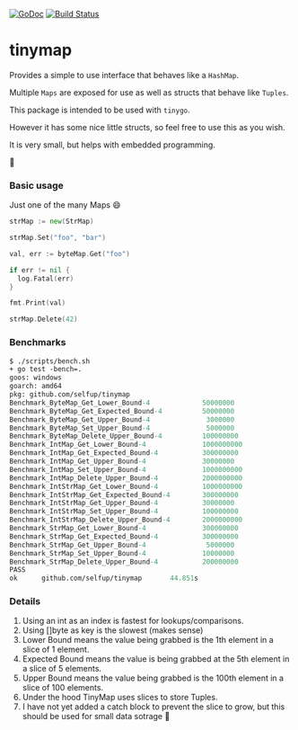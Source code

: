 [![GoDoc](https://godoc.org/github.com/selfup/tinymap?status.svg)](https://godoc.org/github.com/selfup/tinymap)
[![Build Status](https://travis-ci.org/selfup/tinymap.svg?branch=master)](https://travis-ci.org/selfup/tinymap)

# tinymap

Provides a simple to use interface that behaves like a `HashMap`.

Multiple `Maps` are exposed for use as well as structs that behave like `Tuples`.

This package is intended to be used with `tinygo`.

However it has some nice little structs, so feel free to use this as you wish.

It is very small, but helps with embedded programming.

:tada:

### Basic usage

Just one of the many Maps :smile:

```go
strMap := new(StrMap)

strMap.Set("foo", "bar")

val, err := byteMap.Get("foo")

if err != nil {
  log.Fatal(err)
}

fmt.Print(val)

strMap.Delete(42)
```

### Benchmarks

```ocaml
$ ./scripts/bench.sh
+ go test -bench=.
goos: windows
goarch: amd64
pkg: github.com/selfup/tinymap
Benchmark_ByteMap_Get_Lower_Bound-4             50000000                27.7 ns/op
Benchmark_ByteMap_Get_Expected_Bound-4          50000000                34.5 ns/op
Benchmark_ByteMap_Get_Upper_Bound-4              3000000               544 ns/op
Benchmark_ByteMap_Set_Upper_Bound-4              5000000               287 ns/op
Benchmark_ByteMap_Delete_Upper_Bound-4          100000000               11.3 ns/op
Benchmark_IntMap_Get_Lower_Bound-4              1000000000               2.55 ns/op
Benchmark_IntMap_Get_Expected_Bound-4           300000000                4.28 ns/op
Benchmark_IntMap_Get_Upper_Bound-4              30000000                45.1 ns/op
Benchmark_IntMap_Set_Upper_Bound-4              1000000000               2.83 ns/op
Benchmark_IntMap_Delete_Upper_Bound-4           2000000000               1.85 ns/op
Benchmark_IntStrMap_Get_Lower_Bound-4           1000000000               2.70 ns/op
Benchmark_IntStrMap_Get_Expected_Bound-4        300000000                5.05 ns/op
Benchmark_IntStrMap_Get_Upper_Bound-4           30000000                56.6 ns/op
Benchmark_IntStrMap_Set_Upper_Bound-4           100000000               20.4 ns/op
Benchmark_IntStrMap_Delete_Upper_Bound-4        2000000000               1.85 ns/op
Benchmark_StrMap_Get_Lower_Bound-4              300000000                4.89 ns/op
Benchmark_StrMap_Get_Expected_Bound-4           300000000                5.51 ns/op
Benchmark_StrMap_Get_Upper_Bound-4               5000000               391 ns/op
Benchmark_StrMap_Set_Upper_Bound-4              10000000               201 ns/op
Benchmark_StrMap_Delete_Upper_Bound-4           200000000                6.37 ns/op
PASS
ok      github.com/selfup/tinymap       44.851s
```

### Details

1. Using an int as an index is fastest for lookups/comparisons.
1. Using []byte as key is the slowest (makes sense)
1. Lower Bound means the value being grabbed is the 1th element in a slice of 1 element.
1. Expected Bound means the value is being grabbed at the 5th element in a slice of 5 elements.
1. Upper Bound means the value being grabbed is the 100th element in a slice of 100 elements.
1. Under the hood TinyMap uses slices to store Tuples.
1. I have not yet added a catch block to prevent the slice to grow, but this should be used for small data sotrage :pray:
